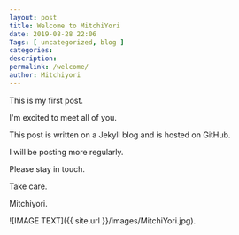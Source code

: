 ```yaml
---
layout: post 
title: Welcome to MitchiYori
date: 2019-08-28 22:06
Tags: [ uncategorized, blog ]
categories:
description: 
permalink: /welcome/ 
author: Mitchiyori
---
```

This is my first post.

I'm excited to meet all of you.

This post is written on a Jekyll blog and is hosted on GitHub.

I will be posting more regularly.

Please stay in touch.

Take care.

Mitchiyori.

![IMAGE TEXT]({{ site.url }}/images/MitchiYori.jpg).